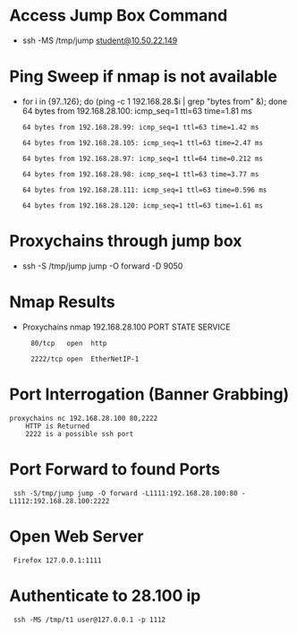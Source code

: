 # Access Jump Box Command
- ssh -MS /tmp/jump student@10.50.22.149

# Ping Sweep if nmap is not available
- for i in {97..126}; do (ping -c 1 192.168.28.$i | grep "bytes from" &); done
      64 bytes from 192.168.28.100: icmp_seq=1 ttl=63 time=1.81 ms
  
      64 bytes from 192.168.28.99: icmp_seq=1 ttl=63 time=1.42 ms
  
      64 bytes from 192.168.28.105: icmp_seq=1 ttl=63 time=2.47 ms
  
      64 bytes from 192.168.28.97: icmp_seq=1 ttl=64 time=0.212 ms
  
      64 bytes from 192.168.28.98: icmp_seq=1 ttl=63 time=3.77 ms
  
      64 bytes from 192.168.28.111: icmp_seq=1 ttl=63 time=0.596 ms
  
      64 bytes from 192.168.28.120: icmp_seq=1 ttl=63 time=1.61 ms
# Proxychains through jump box
- ssh -S /tmp/jump jump -O forward -D 9050
# Nmap Results
- Proxychains nmap 192.168.28.100
        PORT     STATE SERVICE
  
        80/tcp   open  http
  
        2222/tcp open  EtherNetIP-1
# Port Interrogation (Banner Grabbing)
    proxychains nc 192.168.28.100 80,2222
        HTTP is Returned
        2222 is a possible ssh port
# Port Forward to found Ports
     ssh -S/tmp/jump jump -O forward -L1111:192.168.28.100:80 -L1112:192.168.28.100:2222
# Open Web Server
     Firefox 127.0.0.1:1111
# Authenticate to 28.100 ip
     ssh -MS /tmp/t1 user@127.0.0.1 -p 1112
